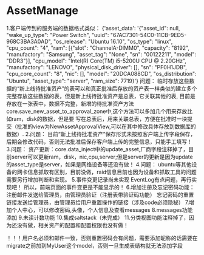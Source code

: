 # AssetManage
1.客户端传到的服务端的数据格式类似：
{'asset_data': '{"asset_id": null, "wake_up_type": "Power Switch", "uuid": "67AC7301-54C0-11CB-9ED5-968C3BA3A0AD", "os_release": "Ubuntu 16.10", "os_type": "linux", "cpu_count": "4", "ram": [{"slot": "ChannelA-DIMM0", "capacity": "8192", "manufactory": "Samsung", "asset_tag": "None", "sn": "00122211", "model": "DDR3"}], "cpu_model": "Intel(R) Core(TM) i5-5200U CPU @ 2.20GHz", "manufactory": "LENOVO", "physical_disk_driver": [], "sn": "PF0H1JDB", "cpu_core_count": "8", "nic": [], "model": "20DCA088CD", "os_distribution": "Ubuntu", "asset_type": "server", "ram_size": 7719}'}
问题：
临时存放这些数据的“新上线待批准资产”的表可以和真正批准后存放的资产表一样类似的建立多个完整存放这些数据的表，但是新上线待批准资产是总表，它关联其他的表,
目前是存放在一张表中，数据不完整，新增的待批准资产方法core.save_new_asset_to_approval_zone中,这个方法可以多加几个用来存放比如ram，disk的数据，但是要
写在总表后，用来关联总表，方便在批准时一块提交（批准的view为NewAssetApprovalView,可以在其中修改具体存放到数据库的数据）.
2.问题：
目前“新上线待批准资产”保存形式未按照客户端上传字段保存，后期会修改代码，否则无法批准后保存客户端上传的完整信息，只能手工填写！
3.问题：
资产更新：core.data_inject中的update_asset,厂商字段注释掉了，目前server可以更新ram，disk，nic,cpu,server;但是server的更新是因为update的asset_type是server，如果是网络设备等还没有做！
4.问题：
ubuntu等其他设备的网卡信息抓取有区别，目前没做，raid信息目前也因为设备和抓取工具的问题需要另行增加判断和实现。
5.事件变更记录尚未实现
EventLog有点问题，再行实现吧！
所以，前端页面的事件变更是不能显示的！
6.增加注册及忘记密码功能：
注册邮件发送给管理员，由管理员验证（注册表带验证码功能）
忘记密码的重置链接发送给管理员，由管理员给用户重置操作的链接（涉及code必须隐秘）
7.增加个人中心，可以修改密码,头像，个人信息及查看messages
8.messages功能添加
9.未读计数功能
10.集成saltstack（未完成）
11.分类视图功能注释掉了，因为还没有做，相关资产的配置和配置权限也没有做！

！！！用户名必须和邮件一致，否则重置密码会有问题，需要添加昵称的话需要在migrate之前加到MyUser这个model，否则一旦生成表结构就无法添加字段